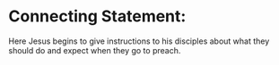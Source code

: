 # Connecting Statement:

Here Jesus begins to give instructions to his disciples about what they should do and expect when they go to preach.